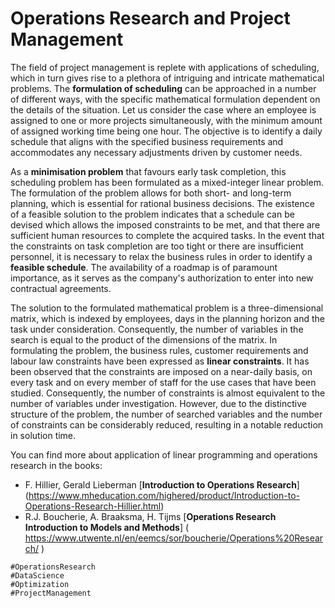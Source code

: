 # Operations Research and Project Management

The field of project management is replete with applications of scheduling, which in turn gives rise to a plethora of intriguing and intricate mathematical problems. The **formulation of scheduling** can be approached in a number of different ways, with the specific mathematical formulation dependent on the details of the situation. Let us consider the case where an employee is assigned to one or more projects simultaneously, with the minimum amount of assigned working time being one hour. The objective is to identify a daily schedule that aligns with the specified business requirements and accommodates any necessary adjustments driven by customer needs.

As a **minimisation problem** that favours early task completion, this scheduling problem has been formulated as a mixed-integer linear problem. The formulation of the problem allows for both short- and long-term planning, which is essential for rational business decisions. The existence of a feasible solution to the problem indicates that a schedule can be devised which allows the imposed constraints to be met, and that there are sufficient human resources to complete the acquired tasks. In the event that the constraints on task completion are too tight or there are insufficient personnel, it is necessary to relax the business rules in order to identify a **feasible schedule**. The availability of a roadmap is of paramount importance, as it serves as the company's authorization to enter into new contractual agreements.

The solution to the formulated mathematical problem is a three-dimensional matrix, which is indexed by employees, days in the planning horizon and the task under consideration. Consequently, the number of variables in the search is equal to the product of the dimensions of the matrix. In formulating the problem, the business rules, customer requirements and labour law constraints have been expressed as **linear constraints**. It has been observed that the constraints are imposed on a near-daily basis, on every task and on every member of staff for the use cases that have been studied. Consequently, the number of constraints is almost equivalent to the number of variables under investigation. However, due to the distinctive structure of the problem, the number of searched variables and the number of constraints can be considerably reduced, resulting in a notable reduction in solution time.

You can find more about application of linear programming and operations research in the books:
+ F. Hillier, Gerald Lieberman [**Introduction to Operations Research**] (https://www.mheducation.com/highered/product/Introduction-to-Operations-Research-Hillier.html)
+ R.J. Boucherie, A. Braaksma, H. Tijms [**Operations Research Introduction to Models and Methods**] ( https://www.utwente.nl/en/eemcs/sor/boucherie/Operations%20Research/ )


```
#OperationsResearch
#DataScience
#Optimization
#ProjectManagement
```

